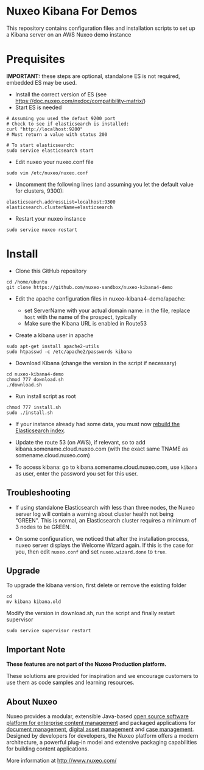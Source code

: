 # Nuxeo Kibana For Demos

This repository contains configuration files and installation scripts to set up a Kibana server on an AWS Nuxeo demo instance

# Prequisites

**IMPORTANT:** these steps are optional, standalone ES is not required, embedded ES may be used.

* Install the correct version of ES (see https://doc.nuxeo.com/nxdoc/compatibility-matrix/)
* Start ES is needed

```
# Assuming you used the defaut 9200 port
# Check to see if elasticsearch is installed:
curl "http://localhost:9200"
# Must return a value with status 200

# To start elasticsearch:
sudo service elasticsearch start
```

* Edit nuxeo your nuxeo.conf file

```
sudo vim /etc/nuxeo/nuxeo.conf
```

* Uncomment the following lines (and assuming you let the default value for clusters, 9300):

```
elasticsearch.addressList=localhost:9300
elasticsearch.clusterName=elasticsearch
```

* Restart your nuxeo instance

```
sudo service nuxeo restart
```

# Install

* Clone this GitHub repository

```
cd /home/ubuntu
git clone https://github.com/nuxeo-sandbox/nuxeo-kibana4-demo
```

* Edit the apache configuration files in nuxeo-kibana4-demo/apache:
  * set ServerName with your actual domain name: in the file, replace `host` with the name of the prospect, typically
  * Make sure the Kibana URL is enabled in Route53

* Create a kibana user in apache

```
sudo apt-get install apache2-utils
sudo htpasswd -c /etc/apache2/passwords kibana
```

* Download Kibana (change the version in the script if necessary)

```
cd nuxeo-kibana4-demo
chmod 777 download.sh
./download.sh
```

* Run install script as root

```
chmod 777 install.sh
sudo ./install.sh
```

* If your instance already had some data, you must now [rebuild the Elasticsearch index](https://doc.nuxeo.com/display/ADMINDOC/Elasticsearch+Setup#ElasticsearchSetup-RebuildingtheIndexRebuildingtheIndex).

* Update the route 53 (on AWS), if relevant, so to add kibana.somename.cloud.nuxeo.com (with the exact same TNAME as somename.cloud.nuxeo.com)

* To access kibana:  go to kibana.somename.cloud.nuxeo.com, use `kibana` as user, enter the password you set for this user.

## Troubleshooting

* If using standalone Elasticsearch with less than three nodes, the Nuxeo server log will contain a warning about cluster health not being "GREEN". This is normal, an Elasticsearch cluster requires a minimum of 3 nodes to be GREEN.

* On some configuration, we noticed that after the installation process, nuxeo server displays the Welcome Wizard again. If this is the case for you, then edit `nuxeo.conf` and set `nuxeo.wizard.done` to `true`.

## Upgrade

To upgrade the kibana version, first delete or remove the existing folder

```
cd
mv kibana kibana.old
```

Modify the version in download.sh, run the script and finally restart supervisor

```
sudo service supervisor restart
```


## Important Note

**These features are not part of the Nuxeo Production platform.**

These solutions are provided for inspiration and we encourage customers to use them as code samples and learning resources.

## About Nuxeo

Nuxeo provides a modular, extensible Java-based [open source software platform for enterprise content management](http://www.nuxeo.com/en/products/ep) and packaged applications for [document management](http://www.nuxeo.com/en/products/document-management), [digital asset management](http://www.nuxeo.com/en/products/dam) and [case management](http://www.nuxeo.com/en/products/case-management). Designed by developers for developers, the Nuxeo platform offers a modern architecture, a powerful plug-in model and extensive packaging capabilities for building content applications.

More information at <http://www.nuxeo.com/>

